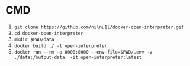 # CMD
1. `git clone https://github.com/nilnu1l/docker-open-interpreter.git`
2. `cd docker-open-interpreter`
3. `mkdir $PWD/data`
4. `docker build ./ -t open-interpreter`
5. `docker run --rm -p 8000:8000 --env-file=$PWD/.env -v ./data:/output-data  -it open-interpreter:latest`

